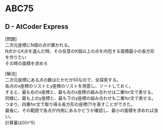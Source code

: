 # ABC75

## D - AtCoder Express  
[問題]  
二次元座標にN個の点が置かれる。  
N点からK点を選んだ時、その任意のK個以上の点を内包する面積最小の長方形を作りたい  
その時の面積を求めろ  

[解法]  
二次元座標にある点の数はたかだか50なので、全探索する。  
各点のx座標のリストとy座標のリストを用意し、ソートしておく。  
すると、最も右のx座標と、最も左のx座標の組み合わせは二重for文で表せる。  
同様に、最も上のy座標と、最も下のy座標の組み合わせも二重for文で表せる。  
つまり、四重for文で取り得る長方形の座標(?)を表すことができた。  
最後に、その範囲で各点が内側にあるかどうか確認し、最小の面積を求めれば良い。  
計算量は0(n^5)  
